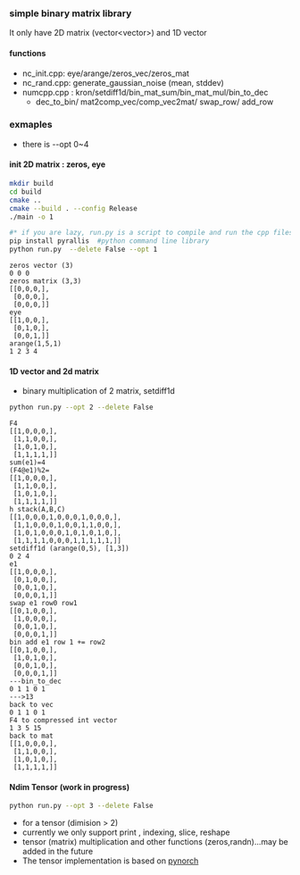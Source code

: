
### simple binary matrix library

It only have 2D matrix (vector<vector<int>>) and 1D vector<int>

#### functions
- nc_init.cpp: eye/arange/zeros_vec/zeros_mat
- nc_rand.cpp: generate_gaussian_noise (mean, stddev) 
- numcpp.cpp : kron/setdiff1d/bin_mat_sum/bin_mat_mul/bin_to_dec
  - dec_to_bin/ mat2comp_vec/comp_vec2mat/ swap_row/ add_row

### exmaples 
<!-- - (for more example, see z_example/ folder) -->
- there is --opt 0~4
####  init 2D matrix : zeros, eye

```sh
mkdir build 
cd build
cmake ..
cmake --build . --config Release  
./main -o 1

#* if you are lazy, run.py is a script to compile and run the cpp files 
pip install pyrallis  #python command line library
python run.py  --delete False --opt 1
```

```
zeros vector (3)
0 0 0 
zeros matrix (3,3)
[[0,0,0,],
 [0,0,0,],
 [0,0,0,]]
eye
[[1,0,0,],
 [0,1,0,],
 [0,0,1,]]
arange(1,5,1)
1 2 3 4     
```

#### 1D vector and 2d matrix 
- binary multiplication of 2 matrix, setdiff1d
```sh
python run.py --opt 2 --delete False
```

```
F4
[[1,0,0,0,],
 [1,1,0,0,],
 [1,0,1,0,],
 [1,1,1,1,]]
sum(e1)=4
(F4@e1)%2=
[[1,0,0,0,],
 [1,1,0,0,],
 [1,0,1,0,],
 [1,1,1,1,]]
h stack(A,B,C)
[[1,0,0,0,1,0,0,0,1,0,0,0,],
 [1,1,0,0,0,1,0,0,1,1,0,0,],
 [1,0,1,0,0,0,1,0,1,0,1,0,],
 [1,1,1,1,0,0,0,1,1,1,1,1,]]
setdiff1d (arange(0,5), [1,3])
0 2 4 
e1
[[1,0,0,0,],
 [0,1,0,0,],
 [0,0,1,0,],
 [0,0,0,1,]]
swap e1 row0 row1
[[0,1,0,0,],
 [1,0,0,0,],
 [0,0,1,0,],
 [0,0,0,1,]]
bin add e1 row 1 += row2
[[0,1,0,0,],
 [1,0,1,0,],
 [0,0,1,0,],
 [0,0,0,1,]]
---bin_to_dec
0 1 1 0 1 
--->13
back to vec
0 1 1 0 1 
F4 to compressed int vector
1 3 5 15 
back to mat
[[1,0,0,0,],
 [1,1,0,0,],
 [1,0,1,0,],
 [1,1,1,1,]]
```

#### Ndim Tensor (work in progress)
```sh
python run.py --opt 3 --delete False
```
- for a tensor (dimision > 2)  
- currently we only support print , indexing, slice, reshape 
- tensor (matrix) multiplication and other functions (zeros,randn)...may be added in the future 
- The tensor implementation is based on [pynorch](https://github.com/lucasdelimanogueira/PyNorch)  